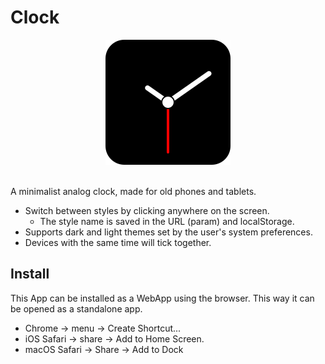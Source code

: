 # Clock


<div align="center">
  <img src="logo.svg" alt="Alt text">
</div>

<br/>

A minimalist analog clock, made for old phones and tablets.

- Switch between styles by clicking anywhere on the screen.
    - The style name is saved in the URL (param) and localStorage.
- Supports dark and light themes set by the user's system preferences.
- Devices with the same time will tick together.

## Install

This App can be installed as a WebApp using the browser. This way it can be opened as a standalone app.

- Chrome -> menu -> Create Shortcut...
- iOS Safari -> share -> Add to Home Screen.
- macOS Safari -> Share -> Add to Dock
